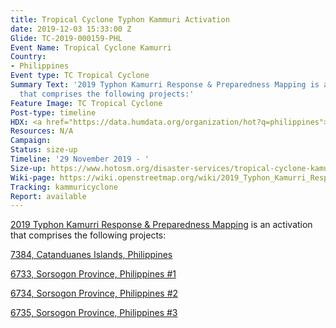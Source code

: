 ```yaml
---
title: Tropical Cyclone Typhon Kammuri Activation
date: 2019-12-03 15:33:00 Z
Glide: TC-2019-000159-PHL
Event Name: Tropical Cyclone Kamurri
Country:
- Philippines
Event type: TC Tropical Cyclone
Summary Text: '2019 Typhon Kamurri Response & Preparedness Mapping is an activation
  that comprises the following projects:'
Feature Image: TC Tropical Cyclone
Post-type: timeline
HDX: <a href="https://data.humdata.org/organization/hot?q=philippines">Philippines</a>
Resources: N/A
Campaign: 
Status: size-up
Timeline: '29 November 2019 - '
Size-up: https://www.hotosm.org/disaster-services/tropical-cyclone-kamurri-size-up/
Wiki-page: https://wiki.openstreetmap.org/wiki/2019_Typhon_Kamurri_Response_%26_Preparedness_Mapping
Tracking: kammuricyclone
Report: available
---
```


<a href="https://wiki.openstreetmap.org/wiki/2019_Typhon_Kamurri_Response_%26_Preparedness_Mapping">2019 Typhon Kamurri Response & Preparedness Mapping</a> is an activation that comprises the following projects:

<a href="https://tasks.hotosm.org/projects/7384">7384, Catanduanes Islands, Philippines</a>

<a href="https://tasks.hotosm.org/projects/6733">6733, Sorsogon Province, Philippines #1	</a>

<a href="https://tasks.hotosm.org/projects/6734">6734, Sorsogon Province, Philippines #2 </a>

<a href="https://tasks.hotosm.org/projects/6735">6735, Sorsogon Province, Philippines #3	</a>

